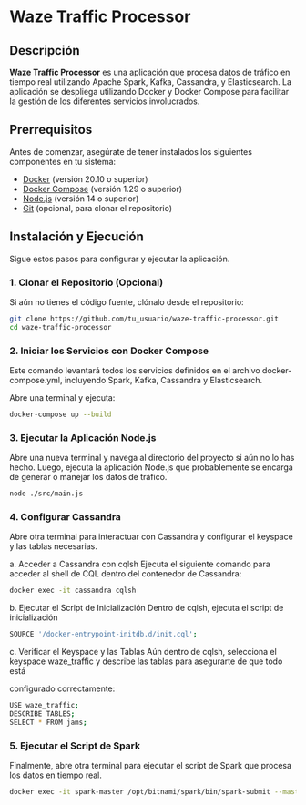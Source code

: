 # Waze Traffic Processor

## Descripción

**Waze Traffic Processor** es una aplicación que procesa datos de tráfico en tiempo real utilizando Apache Spark, Kafka, Cassandra, y Elasticsearch. La aplicación se despliega utilizando Docker y Docker Compose para facilitar la gestión de los diferentes servicios involucrados.

## Prerrequisitos

Antes de comenzar, asegúrate de tener instalados los siguientes componentes en tu sistema:

- [Docker](https://docs.docker.com/get-docker/) (versión 20.10 o superior)
- [Docker Compose](https://docs.docker.com/compose/install/) (versión 1.29 o superior)
- [Node.js](https://nodejs.org/) (versión 14 o superior)
- [Git](https://git-scm.com/) (opcional, para clonar el repositorio)

## Instalación y Ejecución

Sigue estos pasos para configurar y ejecutar la aplicación.

### 1. Clonar el Repositorio (Opcional)

Si aún no tienes el código fuente, clónalo desde el repositorio:

```bash
git clone https://github.com/tu_usuario/waze-traffic-processor.git
cd waze-traffic-processor
```

### 2. Iniciar los Servicios con Docker Compose
Este comando levantará todos los servicios definidos en el archivo docker-compose.yml, incluyendo Spark, Kafka, Cassandra y Elasticsearch.

Abre una terminal y ejecuta:

```bash
docker-compose up --build
```

### 3. Ejecutar la Aplicación Node.js
Abre una nueva terminal y navega al directorio del proyecto si aún no lo has hecho. Luego, ejecuta la aplicación Node.js que probablemente se encarga de generar o manejar los datos de tráfico.


```bash
node ./src/main.js
```

### 4. Configurar Cassandra
Abre otra terminal para interactuar con Cassandra y configurar el keyspace y las tablas necesarias.

a. Acceder a Cassandra con cqlsh
Ejecuta el siguiente comando para acceder al shell de CQL dentro del contenedor de Cassandra:

```bash
docker exec -it cassandra cqlsh
```

b. Ejecutar el Script de Inicialización
Dentro de cqlsh, ejecuta el script de inicialización

```bash
SOURCE '/docker-entrypoint-initdb.d/init.cql';
```

c. Verificar el Keyspace y las Tablas
Aún dentro de cqlsh, selecciona el keyspace waze_traffic y describe las tablas para asegurarte de que todo está

configurado correctamente:

```bash
USE waze_traffic;
DESCRIBE TABLES;
SELECT * FROM jams;
```


### 5. Ejecutar el Script de Spark
Finalmente, abre otra terminal para ejecutar el script de Spark que procesa los datos en tiempo real.

```bash
docker exec -it spark-master /opt/bitnami/spark/bin/spark-submit --master spark://spark-master:7077 --packages "org.apache.spark:spark-sql-kafka-0-10_2.12:3.5.0,org.elasticsearch:elasticsearch-spark-30_2.12:8.5.0,com.datastax.spark:spark-cassandra-connector_2.12:3.2.0" /app/src/spark/spark_streaming.py

```